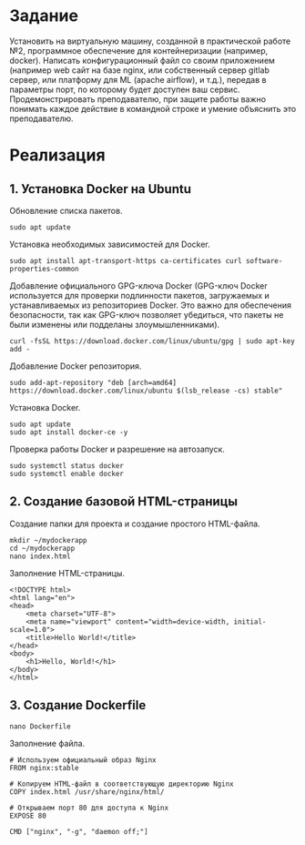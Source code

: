 # Задание

Установить на виртуальную машину, созданной в практической работе №2, программное обеспечение для контейнеризации (например, docker). Написать конфигурационный файл со своим приложением (например web сайт на базе nginx, или собственный сервер gitlab сервер, или платформу для ML (apache airflow), и т.д.), передав в параметры порт, по которому будет доступен ваш сервис.  Продемонстрировать преподавателю, при защите работы важно понимать каждое действие в командной строке и умение объяснить это преподавателю.

# Реализация

## 1. Установка Docker на Ubuntu

Обновление списка пакетов.

```
sudo apt update
```

Установка необходимых зависимостей для Docker.

```
sudo apt install apt-transport-https ca-certificates curl software-properties-common
```

Добавление официального GPG-ключа Docker (GPG-ключ Docker используется для проверки подлинности пакетов, загружаемых и устанавливаемых из репозиториев Docker. Это важно для обеспечения безопасности, так как GPG-ключ позволяет убедиться, что пакеты не были изменены или подделаны злоумышленниками).

```
curl -fsSL https://download.docker.com/linux/ubuntu/gpg | sudo apt-key add -
```

Добавление Docker репозитория.

```
sudo add-apt-repository "deb [arch=amd64] https://download.docker.com/linux/ubuntu $(lsb_release -cs) stable"
```

Установка Docker.

```
sudo apt update
sudo apt install docker-ce -y
```

Проверка работы Docker и разрешение на автозапуск.

```
sudo systemctl status docker
sudo systemctl enable docker
```

## 2. Создание базовой HTML-страницы

Создание папки для проекта и создание простого HTML-файла.

```
mkdir ~/mydockerapp
cd ~/mydockerapp
nano index.html
```

Заполнение HTML-страницы.

```
<!DOCTYPE html>
<html lang="en">
<head>
    <meta charset="UTF-8">
    <meta name="viewport" content="width=device-width, initial-scale=1.0">
    <title>Hello World!</title>
</head>
<body>
    <h1>Hello, World!</h1>
</body>
</html>
```

## 3. Создание Dockerfile

```
nano Dockerfile
```

Заполнение файла.

```
# Используем официальный образ Nginx
FROM nginx:stable

# Копируем HTML-файл в соответствующую директорию Nginx
COPY index.html /usr/share/nginx/html/

# Открываем порт 80 для доступа к Nginx
EXPOSE 80

CMD ["nginx", "-g", "daemon off;"]
```
